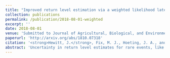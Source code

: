 ```yaml
---
title: "Improved return level estimation via a weighted likelihood latent spatial extremes model"
collection: publications
permalink: /publication/2018-08-01-weighted
excerpt: ''
date: 2018-08-01
venue: 'Submitted to Journal of Agricultural, Biological, and Environmental Statistics (JABES)'
paperurl: 'http://arxiv.org/abs/1810.07318'
citation: '<strong>Hewitt, J.</strong>, Fix, M. J., Hoeting, J. A., and Cooley, D. S. (2018). Improved return level estimation via a weighted likelihood latent spatial extremes model. <i>Submitted to Journal of Agricultural, Biological, and Environmental Statistics (JABES)</i>.'
abstract: 'Uncertainty in return level estimates for rare events, like the intensity of large rainfall events, makes it difficult to develop strategies to mitigate related hazards, like flooding. Latent spatial extremes models reduce uncertainty by exploiting spatial dependence in statistical characteristics of extreme events to borrow strength across locations. However, these estimates can have poor properties due to model misspecification: many latent spatial extremes models do not account for extremal dependence, which is spatial dependence in the extreme events themselves. We improve estimates from latent spatial extremes models that make conditional independence assumptions by proposing a weighted likelihood that uses the extremal coefficient to incorporate information about extremal dependence during estimation. This approach differs from, and is more simple than, directly modeling the spatial extremal dependence; for example, by fitting a max-stable process, which are challenging to fit to real, large datasets. We adopt a hierarchical Bayesian framework for inference, use simulation to show the weighted model provides improved estimates of high quantiles, and apply our model to improve return level estimates for Colorado rainfall events with 1% annual exceedance probability.'
---
```

